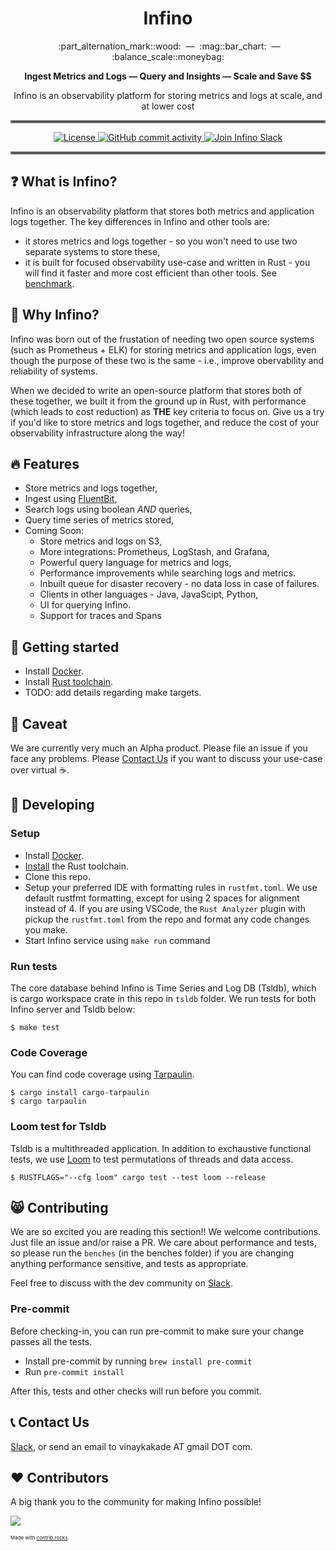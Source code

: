 <h1 align="center">
  Infino
</h1>

<p align="center">
  &nbsp;&nbsp;:part_alternation_mark::wood: &nbsp;&#151;&nbsp; :mag::bar_chart: &nbsp;&#151;&nbsp; :balance_scale::moneybag:
</p>

<p align="center">
<strong>
  Ingest Metrics and Logs &#151; Query and Insights &#151; Scale and Save &dollar;&dollar;
</strong>
</p>

<p align="center">
  Infino is an observability platform for storing metrics and logs at scale, and at lower cost
</p>

<hr style="border:2px solid gray">

<p align="center">
  <a href="http://www.apache.org/licenses/LICENSE-2.0.html">
    <img src="https://img.shields.io/badge/LICENSE-Apache2.0-ff69b4.svg" alt="License" />
  </a>
  <a href="https://github.com/infinohq/infino/commits">
    <img src="https://img.shields.io/github/commit-activity/m/infinohq/infino" alt="GitHub commit activity" >
  </a>
  <a href="https://infinohq.slack.com/">
    <img src="https://img.shields.io/badge/slack-join_chat-white.svg?logo=slack&style=social" alt="Join Infino Slack" />
  </a>
</p>

<hr style="border:2px solid gray">

## :question: What is Infino?

Infino is an observability platform that stores both metrics and application logs together. The key differences in Infino and other tools are:

* it stores metrics and logs together - so you won't need to use two separate systems to store these,
* it is built for focused observability use-case and written in Rust - you will find it faster and more cost efficient than other tools. See [benchmark](benches/README.md).

## :thinking: Why Infino?

Infino was born out of the frustation of needing two open source systems (such as Prometheus + ELK) for storing metrics and application logs, even though
the purpose of these two is the same - i.e., improve obervability and reliability of systems.

When we decided to write an open-source platform that stores both of these together, we built it from the ground up in Rust, with performance (which leads
to cost reduction) as **THE** key criteria to focus on. Give us a try if you'd like to store metrics and logs together, and reduce the cost of your
observability infrastructure along the way!

## :fire: Features

* Store metrics and logs together,
* Ingest using [FluentBit](https://fluentbit.io/),
* Search logs using boolean *AND* queries,
* Query time series of metrics stored,
* Coming Soon:
  * Store metrics and logs on S3,
  * More integrations: Prometheus, LogStash, and Grafana,
  * Powerful query language for metrics and logs,
  * Performance improvements while searching logs and metrics.
  * Inbuilt queue for disaster recovery - no data loss in case of failures.
  * Clients in other languages - Java, JavaScipt, Python,
  * UI for querying Infino.
  * Support for traces and Spans

## :beginner: Getting started

* Install [Docker](https://docs.docker.com/engine/install/).
* Install [Rust toolchain](https://www.rust-lang.org/tools/install).
* TODO: add details regarding make targets.

## :see_no_evil: Caveat

We are currently very much an Alpha product. Please file an issue if you face any problems. Please [Contact Us](#telephone_receiver-contact-us) if you
want to discuss your use-case over virtual :coffee:.

## :punch: Developing

### Setup

* Install [Docker](https://docs.docker.com/engine/install/).
* [Install](https://www.rust-lang.org/tools/install) the Rust toolchain.
* Clone this repo.
* Setup your preferred IDE with formatting rules in `rustfmt.toml`. We use default rustfmt formatting, except for using 2 spaces for alignment instead of 4.
If you are using VSCode, the `Rust Analyzer` plugin with pickup the `rustfmt.toml` from the repo and format any code changes you make.
* Start Infino service using `make run` command

### Run tests

The core database behind Infino is Time Series and Log DB (Tsldb), which is cargo workspace crate in this repo in `tsldb` folder. We run
tests for both Infino server and Tsldb below:

```
$ make test
```

### Code Coverage

You can find code coverage using [Tarpaulin](https://github.com/xd009642/tarpaulin).

```
$ cargo install cargo-tarpaulin
$ cargo tarpaulin
```

### Loom test for Tsldb

Tsldb is a multithreaded application. In addition to exchaustive functional tests, we use [Loom](https://docs.rs/loom/latest/loom/) to test permutations of threads and data access.

```
$ RUSTFLAGS="--cfg loom" cargo test --test loom --release
```

## :smile_cat: Contributing

We are so excited you are reading this section!! We welcome contributions. Just file an issue and/or raise a PR. We care about performance and tests,
so please run the `benches` (in the benches folder) if you are changing anything performance sensitive, and tests as appropriate.

Feel free to discuss with the dev community on [Slack](https://infinohq.slack.com/archives/C052F6DUA11).

### Pre-commit

Before checking-in, you can run pre-commit to make sure your change passes all the tests.

* Install pre-commit by running `brew install pre-commit`
* Run `pre-commit install`

After this, tests and other checks will run before you commit.

## :telephone_receiver: Contact Us

[Slack](https://infinohq.slack.com/archives/C052F6DUA11), or send an email to vinaykakade AT gmail DOT com.

## :hearts: Contributors

A big thank you to the community for making Infino possible!

<a href="https://github.com/infinohq/infino/graphs/contributors">
  <img src="https://contrib.rocks/image?repo=infinohq/infino" />
</a>

<span style="font-size: .5rem">Made with [contrib.rocks](https://contrib.rocks).</span>
